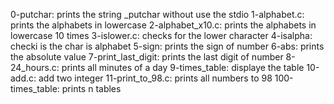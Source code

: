 0-putchar: prints the string _putchar without use the stdio
1-alphabet.c: prints the alphabets in lowercase
2-alphabet_x10.c: prints the alphabets in lowercase 10 times
3-islower.c: checks for the lower character
4-isalpha: checki is the char is alphabet
5-sign: prints the sign of number
6-abs: prints the absolute value
7-print_last_digit: prints the last digit of number
8-24_hours.c: prints all minutes of a day
9-times_table: displaye the table
10-add.c: add two integer
11-print_to_98.c: prints all numbers to 98
100-times_table: prints n tables
